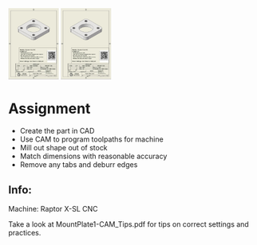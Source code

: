 <div>
<img src="https://raw.githubusercontent.com/FabLab-Halmstad/WEDU/refs/heads/main/_Img/MP1.jpg" width=20%/>
<img src="https://raw.githubusercontent.com/FabLab-Halmstad/WEDU/refs/heads/main/_Img/MP1.jpg" width=20%/>
</div>
 
 # Assignment
- Create the part in CAD
- Use CAM to program toolpaths for machine
- Mill out shape out of stock
- Match dimensions with reasonable accuracy
- Remove any tabs and deburr edges

## Info: 
Machine: Raptor X-SL CNC

Take a look at MountPlate1-CAM_Tips.pdf for tips on correct settings and practices. 
